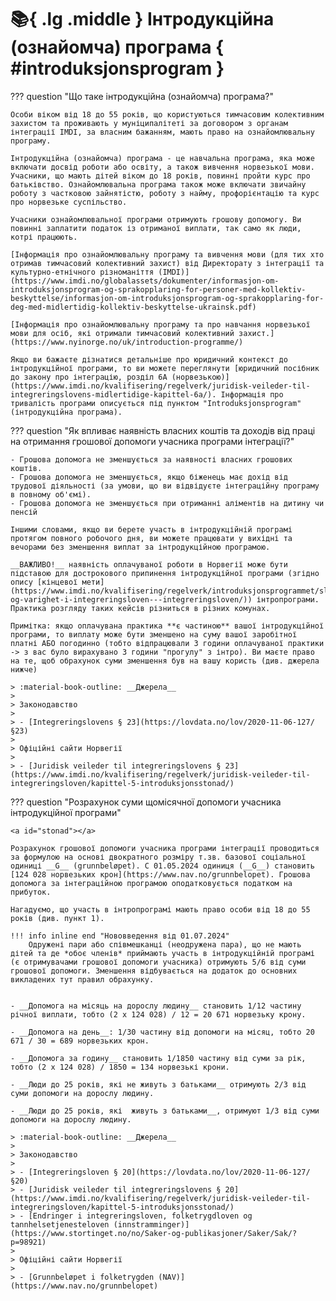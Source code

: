 # :books:{ .lg .middle } Інтродукційна (ознайомча) програма { #introduksjonsprogram }

??? question "Що таке інтродукційна (ознайомча) програма?"

    Особи віком від 18 до 55 років, що користуються тимчасовим колективним захистом та проживають у муніципалітеті за договором з органам інтеграції IMDI, за власним бажанням, мають право на ознайомлювальну програму.

    Інтродукційна (ознайомча) програма - це навчальна програма, яка може включати досвід роботи або освіту, а також вивчення норвезької мови. Учасники, що мають дітей віком до 18 років, повинні пройти курс про батьківство. Ознайомлювальна програма також може включати звичайну роботу з частковою зайнятістю, роботу з найму, профорієнтацію та курс про норвезьке суспільство. 

    Учасники ознайомлювальної програми отримують грошову допомогу. Ви повинні заплатити податок із отриманої виплати, так само як люди, котрі працюють.

    [Інформація про ознайомлювальну програму та вивчення мови (для тих хто отримав тимчасовий колективний захист) від Директорату з інтеграції та культурно-етнічного різноманіття (IMDI)](https://www.imdi.no/globalassets/dokumenter/informasjon-om-introduksjonsprogram-og-sprakopplaring-for-personer-med-kollektiv-beskyttelse/informasjon-om-introduksjonsprogram-og-sprakopplaring-for-deg-med-midlertidig-kollektiv-beskyttelse-ukrainsk.pdf)

    [Інформація про ознайомлювальну програму та про навчання норвезької мови для осіб, які отримали тимчасовий колективний захист.](https://www.nyinorge.no/uk/introduction-programme/)

    Якщо ви бажаєте дізнатися детальніше про юридичний контекст до інтродукційної програми, то ви можете переглянути [юридичний посібник до закону про інтеграцію, розділ 6А (норвезькою)](https://www.imdi.no/kvalifisering/regelverk/juridisk-veileder-til-integreringslovens-midlertidige-kapittel-6a/). Інформація про тривалість програми описується під пунктом "Introduksjonsprogram" (інтродукційна програма).

??? question "Як впливає наявність власних коштів та доходів від праці на отримання грошової допомоги учасника програми інтеграції?"

    - Грошова допомога не зменшується за наявності власних грошових коштів.
    - Грошова допомога не зменшується, якщо біженець має дохід від трудової діяльності (за умови, що ви відвідуєте інтеграційну програму в повному об'ємі).
    - Грошова допомога не зменшується при отриманні аліментів на дитину чи пенсій

    Іншими словами, якщо ви берете участь в інтродукційній програмі протягом повного робочого дня, ви можете працювати у вихідні та вечорами без зменшення виплат за інтродукційною програмою.

    __ВАЖЛИВО!__ наявність оплачуваної роботи в Норвегії може бути підставою для дострокового припинення інтродукційної програми (згідно опису [кінцевої мети](https://www.imdi.no/kvalifisering/regelverk/introduksjonsprogrammet/sluttmal-og-varighet-i-integreringsloven---integreringsloven/)) інтропрограми. Практика розгляду таких кейсів різниться в різних комунах. 

    Примітка: якщо оплачувана практика **є частиною** вашої інтродукційної програми, то виплату може бути зменшено на суму вашої заробітної платні АБО погодинно (тобто відпрацювали 3 години оплачуваної практики -> з вас було вирахувано 3 години "прогулу" з інтро). Ви маєте право на те, щоб обрахунок суми зменшення був на вашу користь (див. джерела нижче)  

    > :material-book-outline: __Джерела__
    >
    > Законодавство
    >
    > - [Integreringslovens § 23](https://lovdata.no/lov/2020-11-06-127/§23)
    > 
    > Офіційні сайти Норвегії
    > 
    > - [Juridisk veileder til integreringslovens § 23](https://www.imdi.no/kvalifisering/regelverk/juridisk-veileder-til-integreringsloven/kapittel-5-introduksjonsstonad/)

??? question "Розрахунок суми щомісячної допомоги учасника інтродукційної програми"
    
    <a id="stonad"></a>
    
    Розрахунок грошової допомоги учасника програми інтеграції проводиться за формулою на основі двократного розміру т.зв. базової соціальної одиниці __G__ (grunnbeløpet). C 01.05.2024 одиниця (__G__) становить [124 028 норвезьких крон](https://www.nav.no/grunnbelopet). Грошова допомога за інтеграційною програмою оподатковується податком на прибуток.

    Нагадуємо, що участь в інтропрограмі мають право особи від 18 до 55 років (див. пункт 1).

    !!! info inline end "Нововведення від 01.07.2024"
        Одружені пари або співмешканці (неодружена пара), що не мають дітей та де *обоє членів* приймають участь в інтродукційній програмі (є отримувачами грошової допомоги учасника) отримують 5/6 від суми грошової допомоги. Зменшення відбувається на додаток до основних викладених тут правил обрахунку.


    - __Допомога на місяць на дорослу людину__ становить 1/12 частину річної виплати, тобто (2 х 124 028) / 12 = 20 671 норвезьку крону.

    - __Допомога на день__: 1/30 частину від допомоги на місяц, тобто 20 671 / 30 = 689 норвезьких крон.

    - __Допомога за годину__ становить 1/1850 частину від суми за рік, тобто (2 х 124 028) / 1850 = 134 норвезькі крони.

    - __Люди до 25 років, які не живуть з батьками__ отримують 2/3 від суми допомоги на дорослу людину.

    - __Люди до 25 років, які  живуть з батьками__, отримуют 1/3 від суми допомоги на дорослу людину.

    > :material-book-outline: __Джерела__
    >
    > Законодавство
    > 
    > - [Integreringsloven § 20](https://lovdata.no/lov/2020-11-06-127/§20)
    > - [Juridisk veileder til integreringslovens § 20](https://www.imdi.no/kvalifisering/regelverk/juridisk-veileder-til-integreringsloven/kapittel-5-introduksjonsstonad/)
    > - [Endringer i integreringsloven, folketrygdloven og tannhelsetjenesteloven (innstramminger)](https://www.stortinget.no/no/Saker-og-publikasjoner/Saker/Sak/?p=98921)
    > 
    > Офіційні сайти Норвегії
    > 
    > - [Grunnbeløpet i folketrygden (NAV)](https://www.nav.no/grunnbelopet)
